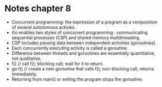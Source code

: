 # Notes chapter 8

- Concurrent programming: the expression of a program as a composition of several autonomous activies.
- Go enables two styles of concurrent programming : communicating sequential processes (CSP) and shared memory multithreading.
- CSP includes passing data between independent activities (goroutines).
- Each concurrently executing activity is called a goroutine.
- Difference between threads and goroutines are essentially quantitative, not qualitative.
- f() // call f(); blocking call; wait for it to return.
- go f() // create a new goroutine that calls f(); non-blocking call; returns immediately.
- Returning from main() or exiting the program stops the goroutine.